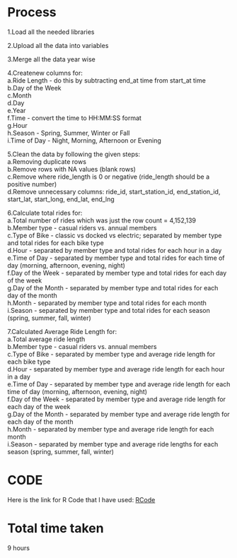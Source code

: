 # Process 
1.Load all the needed libraries

2.Upload all the data into variables

3.Merge all the data year wise

4.Createnew columns for:<br/>
  a.Ride Length - do this by subtracting end_at time from start_at time<br/>
  b.Day of the Week<br/>
  c.Month<br/>
  d.Day<br/>
  e.Year<br/>
  f.Time - convert the time to HH:MM:SS format<br/>
  g.Hour<br/>
  h.Season - Spring, Summer, Winter or Fall<br/>
  i.Time of Day - Night, Morning, Afternoon or Evening<br/>
  
5.Clean the data by following the given steps:<br/>
  a.Removing duplicate rows<br/>
  b.Remove rows with NA values (blank rows)<br/>
  c.Remove where ride_length is 0 or negative (ride_length should be a positive number)<br/>
  d.Remove unnecessary columns: ride_id, start_station_id, end_station_id, start_lat, start_long, end_lat, end_lng<br/>
  
6.Calculate total rides for:<br/>
  a.Total number of rides which was just the row count = 4,152,139<br/>
  b.Member type - casual riders vs. annual members<br/>
  c.Type of Bike - classic vs docked vs electric; separated by member type and total rides for each bike type<br/>
  d.Hour - separated by member type and total rides for each hour in a day<br/>
  e.Time of Day - separated by member type and total rides for each time of day (morning, afternoon, evening, night)<br/>
  f.Day of the Week - separated by member type and total rides for each day of the week<br/>
  g.Day of the Month - separated by member type and total rides for each day of the month<br/>
  h.Month - separated by member type and total rides for each month<br/>
  i.Season - separated by member type and total rides for each season (spring,  summer, fall, winter)<br/>

7.Calculated Average Ride Length for:<br/>
  a.Total average ride length<br/>
  b.Member type - casual riders vs. annual members<br/> 
  c.Type of Bike - separated by member type and average ride length for each bike type<br/>
  d.Hour - separated by member type and average ride length for each hour in a day<br/>
  e.Time of Day - separated by member type and average ride length for each time of day (morning, afternoon, evening, night)<br/>
  f.Day of the Week - separated by member type and average ride length for each day of the week<br/>
  g.Day of the Month - separated by member type and average ride length for each day of the month<br/>
  h.Month - separated by member type and average ride length for each month<br/>
  i.Season - separated by member type and average ride lengths for each season (spring,  summer, fall, winter)<br/>


# CODE
Here is the link for R Code that I have used: [RCode](https://github.com/AADITYAPRABALCHAWLA/GOOGLE-DATA-ANALYSIS-CAPSTONE-PROJECT/blob/main/RCode.R)

# Total time taken
9 hours

